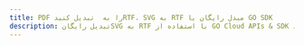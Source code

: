 ---title: PDF را به  تبدیل کنیدRTF، SVG به RTF مبدل رایگان یا GO SDKdescription: تبدیل رایگانSVG به RTF با استفاده از GO Cloud APIs & SDK همچنین اسناد PDF را در Cloud ایجاد، ویرایش و رندر کنید.---